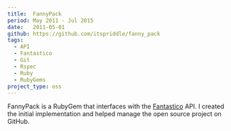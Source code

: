 ```yaml
---
title:  FannyPack
period: May 2011 - Jul 2015
date:   2011-05-01
github: https://github.com/itspriddle/fanny_pack
tags:
  - API
  - Fantastico
  - Git
  - Rspec
  - Ruby
  - RubyGems
project_type: oss
---
```


FannyPack is a RubyGem that interfaces with the [Fantastico][] API. I created
the initial implementation and helped manage the open source project on
GitHub.

[Fantastico]: https://www.netenberg.com/fantastico.php
